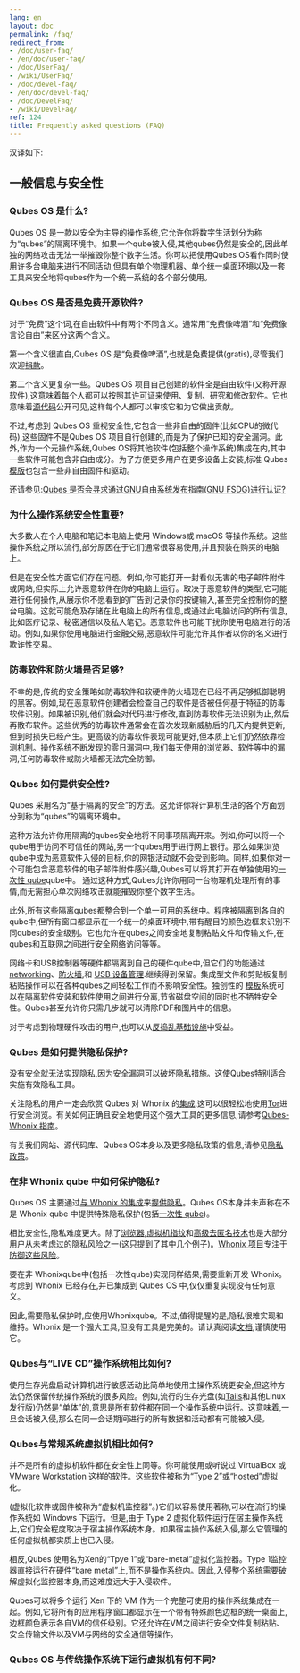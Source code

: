 ```yaml
---
lang: en
layout: doc
permalink: /faq/
redirect_from:
- /doc/user-faq/
- /en/doc/user-faq/
- /doc/UserFaq/
- /wiki/UserFaq/
- /doc/devel-faq/
- /en/doc/devel-faq/
- /doc/DevelFaq/
- /wiki/DevelFaq/
ref: 124
title: Frequently asked questions (FAQ)
---
```


汉译如下:

## 一般信息与安全性

### Qubes OS 是什么?

Qubes OS 是一款以安全为主导的操作系统,它允许你将数字生活划分为称为“qubes”的隔离环境中。如果一个qube被入侵,其他qubes仍然是安全的,因此单独的网络攻击无法一举摧毁你整个数字生活。你可以把使用Qubes OS看作同时使用许多台电脑来进行不同活动,但具有单个物理机器、单个统一桌面环境以及一套工具来安全地将qubes作为一个统一系统的各个部分使用。

### Qubes OS 是否是免费开源软件? 

对于“免费”这个词,在自由软件中有两个不同含义。通常用“免费像啤酒”和“免费像言论自由”来区分这两个含义。

第一个含义很直白,Qubes OS 是“免费像啤酒”,也就是免费提供(gratis),尽管我们欢迎[捐款](/donate/)。

第二个含义更复杂一些。Qubes OS 项目自己创建的软件全是自由软件(又称开源软件),这意味着每个人都可以按照其[许可证](/doc/license/)来使用、复制、研究和修改软件。它也意味着[源代码](/doc/source-code/)公开可见,这样每个人都可以审核它和为它做出贡献。

不过,考虑到 Qubes OS 重视安全性,它包含一些非自由的固件(比如CPU的微代码),这些固件不是Qubes OS 项目自行创建的,而是为了保护已知的安全漏洞。此外,作为一个元操作系统,Qubes OS将其他软件(包括整个操作系统)集成在内,其中一些软件可能包含非自由成分。为了方便更多用户在更多设备上安装,标准 Qubes[模版](/doc/templates/)也包含一些非自由固件和驱动。

还请参见:[Qubes 是否会寻求通过GNU自由系统发布指南(GNU FSDG)进行认证?](#qubes-是否会寻求通过gnu自由系统发布指南gnu-fsdg进行认证)

### 为什么操作系统安全性重要?

大多数人在个人电脑和笔记本电脑上使用 Windows或 macOS 等操作系统。这些操作系统之所以流行,部分原因在于它们通常很容易使用,并且预装在购买的电脑上。

但是在安全性方面它们存在问题。例如,你可能打开一封看似无害的电子邮件附件或网站,但实际上允许恶意软件在你的电脑上运行。取决于恶意软件的类型,它可能进行任何操作,从展示你不愿看到的广告到记录你的按键输入,甚至完全控制你的整台电脑。这就可能危及存储在此电脑上的所有信息,或通过此电脑访问的所有信息,比如医疗记录、秘密通信以及私人笔记。恶意软件也可能干扰你使用电脑进行的活动。例如,如果你使用电脑进行金融交易,恶意软件可能允许其作者以你的名义进行欺诈性交易。

### 防毒软件和防火墙是否足够?

不幸的是,传统的安全策略如防毒软件和软硬件防火墙现在已经不再足够抵御聪明的黑客。例如,现在恶意软件创建者会检查自己的软件是否被任何基于特征的防毒软件识别。如果被识别,他们就会对代码进行修改,直到防毒软件无法识别为止,然后再散布软件。这些优秀的防毒软件通常会在首次发现新威胁后的几天内提供更新,但到时损失已经产生。更高级的防毒软件表现可能更好,但本质上它们仍然依靠检测机制。操作系统不断发现的零日漏洞中,我们每天使用的浏览器、软件等中的漏洞,任何防毒软件或防火墙都无法完全防御。

### Qubes 如何提供安全性?

Qubes 采用名为“基于隔离的安全”的方法。这允许你将计算机生活的各个方面划分到称为“qubes”的隔离环境中。

这种方法允许你用隔离的qubes安全地将不同事项隔离开来。例如,你可以将一个qube用于访问不可信任的网站,另一个qubes用于进行网上银行。那么如果浏览qube中成为恶意软件入侵的目标,你的网银活动就不会受到影响。同样,如果你对一个可能包含恶意软件的电子邮件附件感兴趣,Qubes可以将其打开在单独使用的[一次性 qube](/doc/dispvm/)qube中。 通过这种方式,Qubes允许你用同一台物理机处理所有的事情,而无需担心单次网络攻击就能摧毁你整个数字生活。

此外,所有这些隔离qubes都整合到一个单一可用的系统中。程序被隔离到各自的qube中,但所有窗口都显示在一个统一的桌面环境中,带有醒目的颜色边框来识别不同qubes的安全级别。它也允许在qubes之间安全地复制粘贴文件和传输文件,在qubes和互联网之间进行安全网络访问等等。

网络卡和USB控制器等硬件都隔离到自己的硬件qube中,但它们的功能通过[networking](/doc/networking/)、[防火墙](/doc/firewall),和 [USB 设备管理](/doc/usb-devices).继续得到保留。集成型文件和剪贴板复制粘贴操作可以在各种qubes之间轻松工作而不影响安全性。独创性的 [模板](/doc/template-implementation)系统可以在隔离软件安装和软件使用之间进行分离,节省磁盘空间的同时也不牺牲安全性。Qubes甚至允许你只需几步就可以清除PDF和图片中的信息。

对于考虑到物理硬件攻击的用户,也可以从[反捣乱基础设施](/doc/anti-evil-maid/)中受益。

### Qubes 是如何提供隐私保护? 

没有安全就无法实现隐私,因为安全漏洞可以破坏隐私措施。这使Qubes特别适合实施有效隐私工具。

关注隐私的用户一定会欣赏 Qubes 对 Whonix 的[集成](https://www.whonix.org/wiki/Qubes),这可以很轻松地使用[Tor](https://www.torproject.org/)进行安全浏览。有关如何正确且安全地使用这个强大工具的更多信息,请参考[Qubes-Whonix 指南](https://www.whonix.org/wiki/Qubes#Guides)。

有关我们网站、源代码库、Qubes OS本身以及更多隐私政策的信息,请参见[隐私政策](/privacy/)。

### 在非 Whonix qube 中如何保护隐私?

Qubes OS 主要通过[与 Whonix 的集成](https://www.whonix.org/wiki/Qubes)来[提供隐私](#how-does-qubes-os-provide-privacy)。Qubes OS本身并未声称在不是 Whonix qube 中提供特殊隐私保护(包括[一次性 qube](/doc/how-to-use-disposables/))。

相比安全性,隐私难度更大。除了[浏览器](https://www.torproject.org/projects/torbrowser/design/),[虚拟机指纹](https://www.whonix.org/wiki/VM_Fingerprinting)和[高级去匿名技术](https://www.whonix.org/wiki/Advanced_Deanonymization_Attacks)也是大部分用户从未考虑过的隐私风险之一(这只提到了其中几个例子)。[Whonix 项目](https://www.whonix.org/)专注于[防御这些风险](https://www.whonix.org/wiki/Protocol-Leak-Protection_and_Fingerprinting-Protection)。

要在非 Whonixqube中(包括一次性qube)实现同样结果,需要重新开发 Whonix。考虑到 Whonix 已经存在,并已集成到 Qubes OS 中,仅仅重复实现没有任何意义。

因此,需要隐私保护时,应使用Whonixqube。不过,值得提醒的是,隐私很难实现和维持。Whonix 是一个强大工具,但没有工具是完美的。请认真阅读[文档](https://www.whonix.org/wiki/Documentation),谨慎使用它。

### Qubes与“LIVE CD”操作系统相比如何?

使用生存光盘启动计算机进行敏感活动比简单地使用主操作系统更安全,但这种方法仍然保留传统操作系统的很多风险。例如,流行的生存光盘(如[Tails](https://tails.boum.org/)和其他Linux发行版)仍然是“单体”的,意思是所有软件都在同一个操作系统中运行。这意味着,一旦会话被入侵,那么在同一会话期间进行的所有数据和活动都有可能被入侵。

### Qubes与常规系统虚拟机相比如何?

并不是所有的虚拟机软件都在安全性上同等。你可能使用或听说过 VirtualBox 或VMware Workstation 这样的软件。这些软件被称为“Type 2”或“hosted”虚拟化。 

(虚拟化软件或固件被称为“虚拟机监控器”。)它们以容易使用著称,可以在流行的操作系统如 Windows 下运行。但是,由于 Type 2 虚拟化软件运行在宿主操作系统上,它们安全程度取决于宿主操作系统本身。如果宿主操作系统入侵,那么它管理的任何虚拟机都实质上也已入侵。

相反,Qubes 使用名为Xen的“Tpye 1”或“bare-metal”虚拟化监控器。Type 1监控器直接运行在硬件“bare metal”上,而不是操作系统内。因此,入侵整个系统需要破解虚拟化监控器本身,而这难度远大于入侵软件。

Qubes可以将多个运行 Xen 下的 VM 作为一个完整可使用的操作系统集成在一起。例如,它将所有的应用程序窗口都显示在一个带有特殊颜色边框的统一桌面上,边框颜色表示各自VM的信任级别。它还允许在VM之间进行安全文件复制粘贴、安全传输文件以及VM与网络的安全通信等操作。

### Qubes OS 与传统操作系统下运行虚拟机有何不同?

